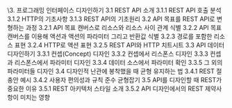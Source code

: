 \3. 프로그래밍 인터페이스 디자인하기
3.1 REST API 소개
3.1.1 REST API 호출 분석
3.1.2 HTTP의 기초사항
3.1.3 REST API의 기초원리
3.2 API 목표를 REST API로 변형하는 과정
3.2.1 API 목표 캔버스로 리소스와 리소스 사이 관계 식별
3.2.2 API 목표 캔버스를 이용해 액션과 액션의 파라미터 그리고 반환값 식별
3.2.3 경로를 포함한 리소스 표현
3.2.4 HTTP로 액션 표현
3.2.5 REST API와 HTTP 치트시트
3.3 API 데이터 디자인하기
3.3.1 컨셉(Concept) 디자인
3.3.2 컨셉에서 리스폰스 디자인
3.3.3 컨셉과 리스폰스에서 파라미터 디자인
3.3.4 데이터 소스에서 파라미터 확인
3.3.5 그 외의 파라미터들 디자인
3.4 디자인적 난관에 봉착했을 때 균형 유지하는 법
3.4.1 REST 절충안 예시
3.4.2 사용자 편의성과 규칙 준수 균형잡기
3.5 API를 디자인할 때 REST가 중요한 이유
3.5.1 REST 아키텍처 스타일 소개
3.5.2 API 디자인에서의 REST 제약사항이 미치는 영향